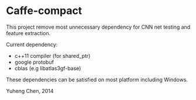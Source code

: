 Caffe-compact
==================

This project remove most unnecessary dependency for CNN net testing and
feature extraction.

Current dependency:
* c++11 compiler (for shared_ptr)
* google protobuf
* cblas (e.g libatlas3gf-base)

These dependencies can be satisfied on most platform including Windows.

Yuheng Chen, 2014
